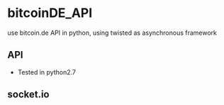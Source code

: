 # bitcoinDE_API
use bitcoin.de API in python, using twisted as asynchronous framework

## API
* Tested in python2.7

## socket.io

